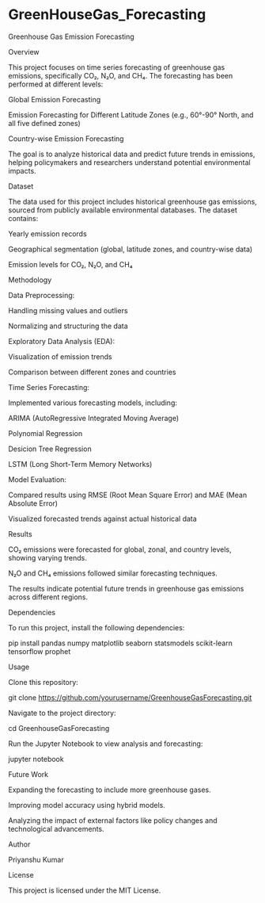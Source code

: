 # GreenHouseGas_Forecasting

Greenhouse Gas Emission Forecasting

Overview

This project focuses on time series forecasting of greenhouse gas emissions, specifically CO₂, N₂O, and CH₄. The forecasting has been performed at different levels:

Global Emission Forecasting

Emission Forecasting for Different Latitude Zones (e.g., 60°-90° North, and all five defined zones)

Country-wise Emission Forecasting

The goal is to analyze historical data and predict future trends in emissions, helping policymakers and researchers understand potential environmental impacts.

Dataset

The data used for this project includes historical greenhouse gas emissions, sourced from publicly available environmental databases. The dataset contains:

Yearly emission records

Geographical segmentation (global, latitude zones, and country-wise data)

Emission levels for CO₂, N₂O, and CH₄

Methodology

Data Preprocessing:

Handling missing values and outliers

Normalizing and structuring the data

Exploratory Data Analysis (EDA):

Visualization of emission trends

Comparison between different zones and countries

Time Series Forecasting:

Implemented various forecasting models, including:

ARIMA (AutoRegressive Integrated Moving Average)

Polynomial Regression

Desicion Tree Regression

LSTM (Long Short-Term Memory Networks)


Model Evaluation:

Compared results using RMSE (Root Mean Square Error) and MAE (Mean Absolute Error)

Visualized forecasted trends against actual historical data

Results

CO₂ emissions were forecasted for global, zonal, and country levels, showing varying trends.

N₂O and CH₄ emissions followed similar forecasting techniques.

The results indicate potential future trends in greenhouse gas emissions across different regions.

Dependencies

To run this project, install the following dependencies:

pip install pandas numpy matplotlib seaborn statsmodels scikit-learn tensorflow prophet

Usage

Clone this repository:

git clone https://github.com/yourusername/GreenhouseGasForecasting.git

Navigate to the project directory:

cd GreenhouseGasForecasting

Run the Jupyter Notebook to view analysis and forecasting:

jupyter notebook

Future Work

Expanding the forecasting to include more greenhouse gases.

Improving model accuracy using hybrid models.

Analyzing the impact of external factors like policy changes and technological advancements.

Author

Priyanshu Kumar

License

This project is licensed under the MIT License.

